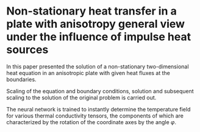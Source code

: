 # Non-stationary heat transfer in a plate with anisotropy general view under the influence of impulse heat sources

In this paper presented the solution of a non-stationary two-dimensional heat equation in an anisotropic plate with given heat fluxes at the boundaries.

Scaling of the equation and boundary conditions, solution and subsequent scaling to the solution of the original problem is carried out.

The neural network is trained to instantly determine the temperature field for various thermal conductivity tensors, the components of which are characterized by the rotation of the coordinate axes by the angle $\varphi$.
